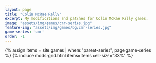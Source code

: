 ```yaml
---
layout: page
title: "Colin McRae Rally"
excerpt: My modifications and patches for Colin McRae Rally games.
image: "assets/img/games/cmr-series.jpg"
feature-img: "assets/img/games/bg/cmr-series.jpg"
game-series: "cmr"
order: -1
---
```


{% assign items = site.games | where:"parent-series", page.game-series %}
{% include mods-grid.html items=items cell-size="33%" %}